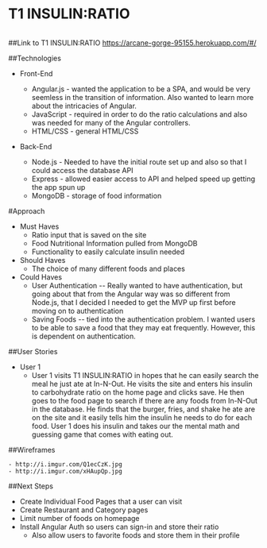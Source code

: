 # T1 INSULIN:RATIO

<img src="http://i.imgur.com/iwmmCyu.png" alt="">

##Link to T1 INSULIN:RATIO
https://arcane-gorge-95155.herokuapp.com/#/

##Technologies

* Front-End
    - Angular.js - wanted the application to be a SPA, and would be very seemless in the transition of information. Also wanted to learn more about the intricacies of Angular. 
    - JavaScript - required in order to do the ratio calculations and also was needed for many of the Angular controllers. 
    - HTML/CSS - general HTML/CSS

* Back-End
    - Node.js - Needed to have the initial route set up and also so that I could access the database API
    - Express - allowed easier access to API and helped speed up getting the app spun up
    - MongoDB - storage of food information

#Approach
* Must Haves
    - Ratio input that is saved on the site
    - Food Nutritional Information pulled from MongoDB
    - Functionality to easily calculate insulin needed
* Should Haves
    - The choice of many different foods and places
* Could Haves
    - User Authentication -- Really wanted to have authentication, but going about that from the Angular way was so different from Node.js, that I decided I needed to get the MVP up first before moving on to authentication
    - Saving Foods -- tied into the authentication problem. I wanted users to be able to save a food that they may eat frequently. However, this is dependent on authentication.


##User Stories
* User 1 
    - User 1 visits T1 INSULIN:RATIO in hopes that he can easily search the meal he just ate at In-N-Out. He visits the site and enters his insulin to carbohydrate ratio on the home page and clicks save. He then goes to the food page to search if there are any foods from In-N-Out in the database. He finds that the burger, fries, and shake he ate are on the site and it easily tells him the insulin he needs to do for each food. User 1 does his insulin and takes our the mental math and guessing game that comes with eating out. 



##Wireframes

    - http://i.imgur.com/Q1ecCzK.jpg
    - http://i.imgur.com/xHAupQp.jpg

##Next Steps
* Create Individual Food Pages that a user can visit
* Create Restaurant and Category pages
* Limit number of foods on homepage 
* Install Angular Auth so users can sign-in and store their ratio
    - Also allow users to favorite foods and store them in their profile
